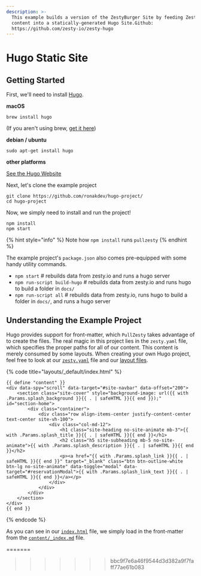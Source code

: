 ```yaml
---
description: >-
  This example builds a version of the ZestyBurger Site by feeding Zesty.io
  content into a statically-generated Hugo Site.Github:
  https://github.com/zesty-io/zesty-hugo
---
```


# Hugo Static Site

## Getting Started

First, we'll need to install [Hugo](https://gohugo.io).

**macOS**

```text
brew install hugo
```

\(If you aren't using brew, [get it here](https://brew.sh/)\)

**debian / ubuntu**

```text
sudo apt-get install hugo
```

**other platforms**

[See the Hugo Website](https://gohugo.io/getting-started/installing)

Next, let's clone the example project

```text
git clone https://github.com/ronakdev/hugo-project/
cd hugo-project
```

Now, we simply need to install and run the project!

```text
npm install
npm start
```

{% hint style="info" %}
Note how `npm install` runs `pullzesty`
{% endhint %}

The example project's `package.json` also comes pre-equipped with some handy utility commands.

* `npm start` \# rebuilds data from zesty.io and runs a hugo server
* `npm run-script build-hugo` \# rebuilds data from zesty.io and runs hugo to build a folder in `docs/`
* `npm run-script all` \# rebuilds data from zesty.io, runs hugo to build a folder in `docs/`, and runs a hugo server

## Understanding the Example Project

Hugo provides support for front-matter, which `PullZesty` takes advantage of to create the files. The real magic in this project lies in the `zesty.yaml` file, which specifies the proper paths for all of our content. This content is merely consumed by some layouts. When creating your own Hugo project, feel free to look at our [`zesty.yaml`](https://github.com/zesty-io/hugo-project/blob/master/zesty.yaml) file and our [layout files](https://github.com/zesty-io/hugo-project/tree/master/layouts).

{% code title="layouts/\_default/index.html" %}
```markup
{{ define "content" }}
<div data-spy="scroll" data-target="#site-navbar" data-offset="200">
    <section class="site-cover" style="background-image: url({{ with .Params.splash_background }}{{ . | safeHTML }}{{ end }});" id="section-home">
        <div class="container">
            <div class="row align-items-center justify-content-center text-center site-vh-100">
                <div class="col-md-12">
                    <h1 class="site-heading no-site-animate mb-3">{{ with .Params.splash_title }}{{ . | safeHTML }}{{ end }}</h1>
                    <h2 class="h5 site-subheading mb-5 no-site-animate">{{ with .Params.splash_description }}{{ . | safeHTML }}{{ end }}</h2>
                    <p><a href="{{ with .Params.splash_link }}{{ . | safeHTML }}{{ end }}" target="_blank" class="btn btn-outline-white btn-lg no-site-animate" data-toggle="modal" data-target="#reservationModal">{{ with .Params.splash_link_text }}{{ . | safeHTML }}{{ end }}</a></p>
                </div>
            </div>
        </div>
    </section>
</div>
{{ end }}
```
{% endcode %}

As you can see in our [`index.html`](https://github.com/zesty-io/hugo-project/blob/master/layouts/_default/index.html) file, we simply load in the front-matter from the [`content/_index.md`](https://github.com/zesty-io/hugo-project/blob/master/content/_index.md) file.

=======

> > > > > > > bbc9f7e6a46f9544d3d382a9f7faff77ae61b083

